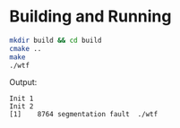# Building and Running

```sh
mkdir build && cd build
cmake ..
make
./wtf
```

Output:
```
Init 1
Init 2
[1]    8764 segmentation fault  ./wtf
```


